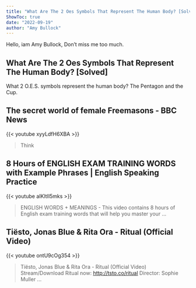 ```yaml
---
title: "What Are The 2 Oes Symbols That Represent The Human Body? [Solved]"
ShowToc: true 
date: "2022-09-19"
author: "Amy Bullock" 
---
```


Hello, iam Amy Bullock, Don’t miss me too much.
## What Are The 2 Oes Symbols That Represent The Human Body? [Solved]
What 2 O.E.S. symbols represent the human body? The Pentagon and the Cup.

## The secret world of female Freemasons - BBC News
{{< youtube xyyLdfH6XBA >}}
>Think 

## 8 Hours of ENGLISH EXAM TRAINING WORDS with Example Phrases | English Speaking Practice
{{< youtube aIKltIl5mks >}}
>ENGLISH WORDS + MEANINGS - This video contains 8 hours of English exam training words that will help you master your ...

## Tiësto, Jonas Blue & Rita Ora - Ritual (Official Video)
{{< youtube ontU9cOg354 >}}
>Tiësto, Jonas Blue & Rita Ora - Ritual (Official Video) Stream/Download Ritual now: http://tsto.co/ritual Director: Sophie Muller ...

